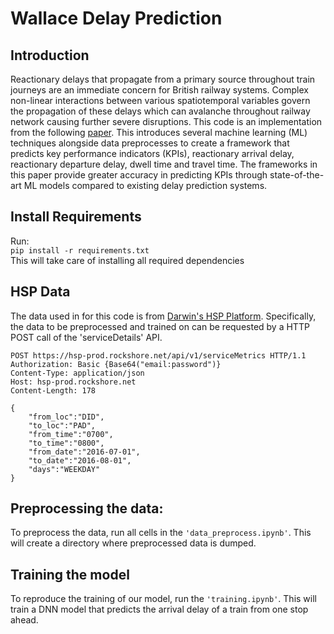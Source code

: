 # Wallace Delay Prediction

## Introduction
Reactionary delays that propagate from a primary source throughout train journeys are an immediate concern for British railway systems. Complex non-linear interactions between various spatiotemporal variables govern the propagation of these delays which can avalanche throughout railway network causing further severe disruptions. This code is an implementation from the following [paper](https://www.tandfonline.com/doi/abs/10.1080/15472450.2020.1858822). This introduces several machine learning (ML) techniques alongside data preprocesses to create a framework that predicts key performance indicators (KPIs), reactionary arrival delay, reactionary departure delay, dwell time and travel time. The frameworks in this paper provide greater accuracy in predicting KPIs through state-of-the-art ML models compared to existing delay prediction systems. 

## Install Requirements
Run:  
```pip install -r requirements.txt```  
This will take care of installing all required dependencies  

## HSP Data
The data used in for this code is from [Darwin's HSP Platform](https://wiki.openraildata.com/index.php/HSP). Specifically, the data to be preprocessed and trained on can be requested by a HTTP POST call of the 'serviceDetails' API.  

```
POST https://hsp-prod.rockshore.net/api/v1/serviceMetrics HTTP/1.1
Authorization: Basic {Base64("email:password")}
Content-Type: application/json
Host: hsp-prod.rockshore.net
Content-Length: 178

{
    "from_loc":"DID",
    "to_loc":"PAD",
    "from_time":"0700",
    "to_time":"0800",
    "from_date":"2016-07-01",
    "to_date":"2016-08-01",
    "days":"WEEKDAY"
}
```

## Preprocessing the data:
To preprocess the data, run all cells in the `'data_preprocess.ipynb'`. This will create a directory where preprocessed data is dumped.

## Training the model
To reproduce the training of our model, run the `'training.ipynb'`. This will train a DNN model that predicts the arrival delay of a train from one stop ahead.